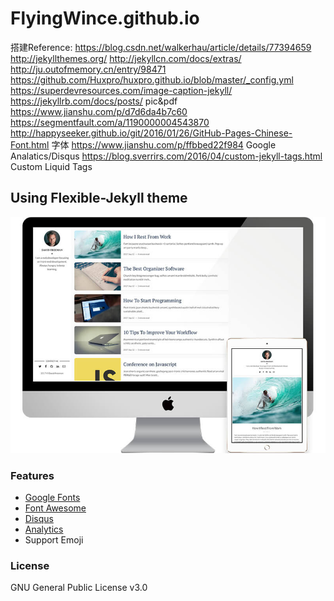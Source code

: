 # FlyingWince.github.io
搭建Reference:   https://blog.csdn.net/walkerhau/article/details/77394659
                http://jekyllthemes.org/
                http://jekyllcn.com/docs/extras/
                http://ju.outofmemory.cn/entry/98471
                https://github.com/Huxpro/huxpro.github.io/blob/master/_config.yml
                https://superdevresources.com/image-caption-jekyll/
                https://jekyllrb.com/docs/posts/ pic&pdf
                https://www.jianshu.com/p/d7d6da4b7c60
                https://segmentfault.com/a/1190000004543870  
                http://happyseeker.github.io/git/2016/01/26/GitHub-Pages-Chinese-Font.html 字体
                https://www.jianshu.com/p/ffbbed22f984 Google Analatics/Disqus
                https://blog.sverrirs.com/2016/04/custom-jekyll-tags.html Custom Liquid Tags

## Using Flexible-Jekyll theme

![](https://github.com/artemsheludko/flexible-jekyll/blob/master/assets/img/promo-img.jpg?raw=true)

### Features

- [Google Fonts](https://fonts.google.com/)
- [Font Awesome](http://fontawesome.io/)
- [Disqus](https://disqus.com/)
- [Analytics](https://analytics.google.com/analytics/web/)
- Support Emoji

### License

GNU General Public License v3.0
